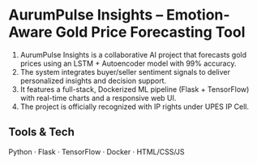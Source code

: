 # AurumPulse Insights – Emotion-Aware Gold Price Forecasting Tool

1. AurumPulse Insights is a collaborative AI project that forecasts gold prices using an LSTM + Autoencoder model with 99% accuracy.  
2. The system integrates buyer/seller sentiment signals to deliver personalized insights and decision support.  
3. It features a full-stack, Dockerized ML pipeline (Flask + TensorFlow) with real-time charts and a responsive web UI.  
4. The project is officially recognized with IP rights under UPES IP Cell.

## Tools & Tech
Python · Flask · TensorFlow · Docker · HTML/CSS/JS 
